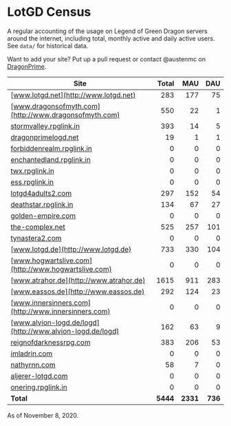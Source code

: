 # LotGD Census
A regular accounting of the usage on Legend of Green Dragon servers around the internet, including total, monthly active and daily active users. See `data/` for historical data.

Want to add your site? Put up a pull request or contact @austenmc on [DragonPrime](http://dragonprime.net).


Site | Total | MAU | DAU
--- | ---:| ---:| ---:
[www.lotgd.net](http://www.lotgd.net)|283|177|75
[www.dragonsofmyth.com](http://www.dragonsofmyth.com)|550|22|1
[stormvalley.rpglink.in](http://stormvalley.rpglink.in)|393|14|5
[dragonprimelogd.net](http://dragonprimelogd.net)|19|1|1
[forbiddenrealm.rpglink.in](http://forbiddenrealm.rpglink.in)|0|0|0
[enchantedland.rpglink.in](http://enchantedland.rpglink.in)|0|0|0
[twx.rpglink.in](http://twx.rpglink.in)|0|0|0
[ess.rpglink.in](http://ess.rpglink.in)|0|0|0
[lotgd4adults2.com](http://lotgd4adults2.com)|297|152|54
[deathstar.rpglink.in](http://deathstar.rpglink.in)|134|67|27
[golden-empire.com](http://golden-empire.com)|0|0|0
[the-complex.net](http://the-complex.net)|525|257|101
[tynastera2.com](http://tynastera2.com)|0|0|0
[www.lotgd.de](http://www.lotgd.de)|733|330|104
[www.hogwartslive.com](http://www.hogwartslive.com)|0|0|0
[www.atrahor.de](http://www.atrahor.de)|1615|911|283
[www.eassos.de](http://www.eassos.de)|292|124|23
[www.innersinners.com](http://www.innersinners.com)|0|0|0
[www.alvion-logd.de/logd](http://www.alvion-logd.de/logd)|162|63|9
[reignofdarknessrpg.com](http://reignofdarknessrpg.com)|383|206|53
[imladrin.com](http://imladrin.com)|0|0|0
[nathyrnn.com](http://nathyrnn.com)|58|7|0
[aljerer-lotgd.com](http://aljerer-lotgd.com)|0|0|0
[onering.rpglink.in](http://onering.rpglink.in)|0|0|0
**Total**|**5444**|**2331**|**736**

As of November 8, 2020.
